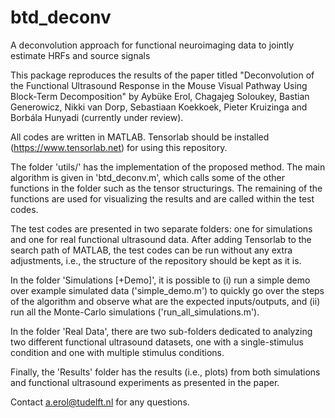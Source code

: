 # btd_deconv
A deconvolution approach for functional neuroimaging data to jointly estimate HRFs and source signals

This package reproduces the results of the paper titled "Deconvolution of the Functional Ultrasound Response in the Mouse Visual Pathway Using Block-Term Decomposition" by Aybüke Erol, Chagajeg Soloukey, Bastian Generowicz, Nikki van Dorp, Sebastiaan Koekkoek, Pieter Kruizinga and Borbála Hunyadi (currently under review).

All codes are written in MATLAB. Tensorlab should be installed (https://www.tensorlab.net) for using this repository. 

The folder 'utils/' has the implementation of the proposed method. The main algorithm is given in 'btd_deconv.m', which calls some of the other functions in the folder such as the tensor structurings. The remaining of the functions are used for visualizing the results and are called within the test codes.

The test codes are presented in two separate folders: one for simulations and one for real functional ultrasound data. After adding Tensorlab to the search path of MATLAB, the test codes can be run without any extra adjustments, i.e., the structure of the repository should be kept as it is.

In the folder 'Simulations [+Demo]', it is possible to (i) run a simple demo over example simulated data ('simple_demo.m') to quickly go over the steps of the algorithm and observe what are the expected inputs/outputs, and (ii) run all the Monte-Carlo simulations ('run_all_simulations.m').

In the folder 'Real Data', there are two sub-folders dedicated to analyzing two different functional ultrasound datasets, one with a single-stimulus condition and one with multiple stimulus conditions. 

Finally, the 'Results' folder has the results (i.e., plots) from both simulations and functional ultrasound experiments as presented in the paper.  

Contact a.erol@tudelft.nl for any questions.

